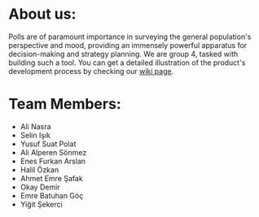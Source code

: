 # About us:
Polls are of paramount importance in surveying the general population's perspective and mood, providing an immensely powerful apparatus for decision-making and strategy planning. We are group 4, tasked with building such a tool. You can get a detailed illustration of the product's development process by checking our [wiki page](https://github.com/bounswe/bounswe2023group4/wiki).

# Team Members:
* Ali Nasra
* Selin Işık 
* Yusuf Suat Polat
* Ali Alperen Sönmez
* Enes Furkan Arslan
* Halil Özkan
* Ahmet Emre Şafak 
* Okay Demir
* Emre Batuhan Göç
* Yiğit Şekerci
